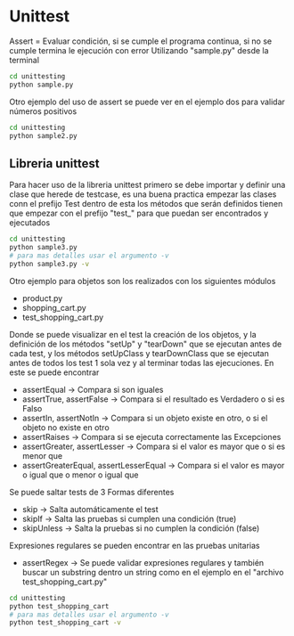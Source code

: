 # Unittest
Assert = Evaluar condición, si se cumple el programa continua, si no se cumple termina le ejecución con error
Utilizando "sample.py" desde la terminal
```sh
cd unittesting
python sample.py
```
Otro ejemplo del uso de assert se puede ver en el ejemplo dos para validar números positivos
```sh
cd unittesting
python sample2.py
```

## Libreria unittest
Para hacer uso de la libreria unittest primero se debe importar y definir una clase que herede de testcase, es una buena practica empezar las clases conn el prefijo Test dentro de esta los métodos que serán definidos tienen que empezar con el prefijo "test_" para que puedan ser encontrados y ejecutados
```sh
cd unittesting
python sample3.py
# para mas detalles usar el argumento -v 
python sample3.py -v
```
Otro ejemplo para objetos son los realizados con los siguientes módulos
- product.py
- shopping_cart.py
- test_shopping_cart.py

Donde se puede visualizar en el test la creación de los objetos, y la definición de los métodos "setUp" y "tearDown" que se ejecutan antes de cada test, y los métodos setUpClass y tearDownClass que se ejecutan antes de todos los test 1 sola vez y al terminar todas las ejecuciones.
En este se puede encontrar 
- assertEqual -> Compara si son iguales
- assertTrue, assertFalse -> Compara si el resultado es Verdadero o si es Falso
- assertIn, assertNotIn -> Compara si un objeto existe en otro, o si el objeto no existe en otro
- assertRaises -> Compara si se ejecuta correctamente las Excepciones
- assertGreater, assertLesser -> Compara si el valor es mayor que o si es menor que
- assertGreaterEqual, assertLesserEqual -> Compara si el valor es mayor o igual que o menor o igual que

Se puede saltar tests de 3 Formas diferentes
- skip -> Salta automáticamente el test
- skipIf -> Salta las pruebas si cumplen una condición (true)
- skipUnless -> Salta la pruebas si no cumplen la condición (false)

Expresiones regulares se pueden encontrar en las pruebas unitarias
- assertRegex -> Se puede validar expresiones regulares y también buscar un substring dentro un string como en el ejemplo en 
el "archivo test_shopping_cart.py"

```sh
cd unittesting
python test_shopping_cart
# para mas detalles usar el argumento -v 
python test_shopping_cart -v
```
